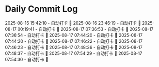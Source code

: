 # Daily Commit Log
2025-08-16 15:42:10 - 自动打卡 🌱
2025-08-16 23:46:19 - 自动打卡 🌱
2025-08-17 00:19:41 - 自动打卡 🌱
2025-08-17 07:36:53 - 自动打卡 🌱
2025-08-17 07:36:54 - 自动打卡 🌱
2025-08-17 07:44:20 - 自动打卡 🌱
2025-08-17 07:44:20 - 自动打卡 🌱
2025-08-17 07:46:22 - 自动打卡 🌱
2025-08-17 07:46:23 - 自动打卡 🌱
2025-08-17 07:48:36 - 自动打卡 🌱
2025-08-17 07:48:37 - 自动打卡 🌱
2025-08-17 07:54:29 - 自动打卡 🌱
2025-08-17 07:54:30 - 自动打卡 🌱
